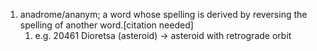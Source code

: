 1. anadrome/ananym; a word whose spelling is derived by reversing the spelling of another word.[citation needed]
	1. e.g. 20461 Dioretsa (asteroid) → asteroid with retrograde orbit